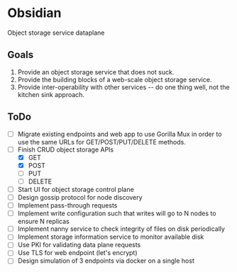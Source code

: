 Obsidian
========

Object storage service dataplane

Goals
-----

1.  Provide an object storage service that does not suck.
2.  Provide the building blocks of a web-scale object storage service.
3.  Provide inter-operability with other services -- do one thing well, not the kitchen sink approach.

ToDo
----

* [ ] Migrate existing endpoints and web app to use Gorilla Mux in order to use the same URLs for GET/POST/PUT/DELETE methods.
* [ ] Finish CRUD object storage APIs
  - [x] GET
  - [x] POST
  - [ ] PUT
  - [ ] DELETE
* [ ] Start UI for object storage control plane
* [ ] Design gossip protocol for node discovery
* [ ] Implement pass-through requests
* [ ] Implement write configuration such that writes will go to N nodes to ensure N replicas
* [ ] Implement nanny service to check integrity of files on disk periodically
* [ ] Implement storage information service to monitor available disk
* [ ] Use PKI for validating data plane requests
* [ ] Use TLS for web endpoint (let's encrypt)
* [ ] Design simulation of 3 endpoints via docker on a single host
